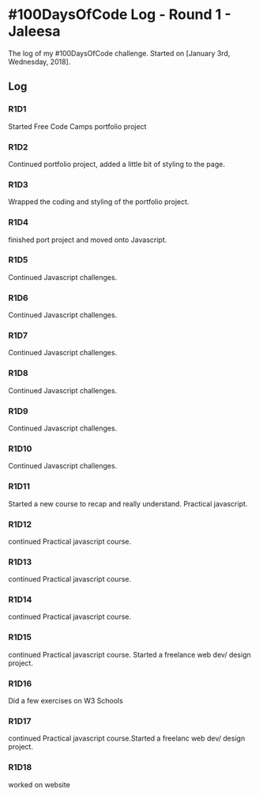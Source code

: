 # #100DaysOfCode Log - Round 1 - Jaleesa

The log of my #100DaysOfCode challenge. Started on [January 3rd, Wednesday, 2018].

## Log

### R1D1
Started Free Code Camps portfolio project  

### R1D2
Continued portfolio project, added a little bit of styling to the page.

### R1D3
Wrapped the coding and styling of the portfolio project.

### R1D4
finished port project and moved onto Javascript.

### R1D5
Continued Javascript challenges.

### R1D6
Continued Javascript challenges.

### R1D7
Continued Javascript challenges.

### R1D8
Continued Javascript challenges.

### R1D9
Continued Javascript challenges.

### R1D10
Continued Javascript challenges.

### R1D11
Started a new course to recap and really understand. Practical javascript.

### R1D12
continued Practical javascript course.

### R1D13
continued Practical javascript course.

### R1D14
continued Practical javascript course.

### R1D15
continued Practical javascript course. Started a freelance web dev/ design project.

### R1D16
Did a few exercises on W3 Schools

### R1D17
continued Practical javascript course.Started a freelanc web dev/ design project.

### R1D18
worked on website
